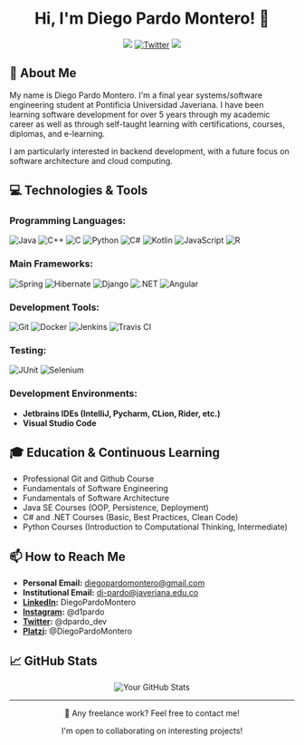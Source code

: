 <h1 align="center">Hi, I'm Diego Pardo Montero! 🐥</h1>
<p align="center">
  <a href="https://www.linkedin.com/in/diegopardomontero/"><img src="https://img.shields.io/badge/LinkedIn-Connect-blue"></a>
  <a href="https://twitter.com/dpardo_dev"><img src="https://img.shields.io/twitter/follow/dpardo_dev?label=Twitter&style=social" alt="Twitter"></a>
  <a href="https://platzi.com/p/DiegoPardoMontero/"><img src="https://img.shields.io/badge/Platzi-Profile-green"></a>
</p>

## 📖 About Me

My name is Diego Pardo Montero. I'm a final year systems/software engineering student at Pontificia Universidad Javeriana. I have been learning software development for over 5 years through my academic career as well as through self-taught learning with certifications, courses, diplomas, and e-learning.

I am particularly interested in backend development, with a future focus on software architecture and cloud computing.

## 💻 Technologies & Tools

### Programming Languages:

![Java](https://img.shields.io/badge/Java-007396?style=for-the-badge&logo=java&logoColor=white)
![C++](https://img.shields.io/badge/C++-00599C?style=for-the-badge&logo=cplusplus&logoColor=white)
![C](https://img.shields.io/badge/C-00599C?style=for-the-badge&logo=c&logoColor=white)
![Python](https://img.shields.io/badge/Python-3776AB?style=for-the-badge&logo=python&logoColor=white)
![C#](https://img.shields.io/badge/C%23-239120?style=for-the-badge&logo=csharp&logoColor=white)
![Kotlin](https://img.shields.io/badge/Kotlin-0095D5?&style=for-the-badge&logo=kotlin&logoColor=white)
![JavaScript](https://img.shields.io/badge/JavaScript-F7DF1E?style=for-the-badge&logo=javascript&logoColor=white)
![R](https://img.shields.io/badge/R-276DC3?style=for-the-badge&logo=r&logoColor=white)

### Main Frameworks:

![Spring](https://img.shields.io/badge/Spring-6DB33F?style=for-the-badge&logo=spring&logoColor=white)
![Hibernate](https://img.shields.io/badge/Hibernate-59666C?style=for-the-badge&logo=hibernate&logoColor=white)
![Django](https://img.shields.io/badge/Django-092E20?style=for-the-badge&logo=django&logoColor=white)
![.NET](https://img.shields.io/badge/.NET-512BD4?style=for-the-badge&logo=dotnet&logoColor=white)
![Angular](https://img.shields.io/badge/Angular-DD0031?style=for-the-badge&logo=angular&logoColor=white)

### Development Tools:

![Git](https://img.shields.io/badge/Git-F05032?style=for-the-badge&logo=git&logoColor=white)
![Docker](https://img.shields.io/badge/Docker-2496ED?style=for-the-badge&logo=docker&logoColor=white)
![Jenkins](https://img.shields.io/badge/Jenkins-D24939?style=for-the-badge&logo=jenkins&logoColor=white)
![Travis CI](https://img.shields.io/badge/Travis_CI-3EAAAF?style=for-the-badge&logo=travisci&logoColor=white)

### Testing:

![JUnit](https://img.shields.io/badge/JUnit-25A162?style=for-the-badge&logo=junit5&logoColor=white)
![Selenium](https://img.shields.io/badge/Selenium-43B02A?style=for-the-badge&logo=selenium&logoColor=white)

### Development Environments:

- **Jetbrains IDEs (IntelliJ, Pycharm, CLion, Rider, etc.)**
- **Visual Studio Code**

## 🎓 Education & Continuous Learning

- Professional Git and Github Course
- Fundamentals of Software Engineering
- Fundamentals of Software Architecture
- Java SE Courses (OOP, Persistence, Deployment)
- C# and .NET Courses (Basic, Best Practices, Clean Code)
- Python Courses (Introduction to Computational Thinking, Intermediate)

## 📫 How to Reach Me

- **Personal Email:** diegopardomontero@gmail.com
- **Institutional Email:** di-pardo@javeriana.edu.co
- **[LinkedIn](https://www.linkedin.com/in/diegopardomontero/):** DiegoPardoMontero
- **[Instagram](https://www.instagram.com/d1pardo/):** @d1pardo
- **[Twitter](https://twitter.com/dpardo_dev):** @dpardo_dev
- **[Platzi](https://platzi.com/p/DiegoPardoMontero/):** @DiegoPardoMontero

## 📈 GitHub Stats

<p align="center">
  <img src="https://github-readme-stats.vercel.app/api?username=DiegoPardoMontero&show_icons=true&theme=algolia" alt="Your GitHub Stats">
</p>

---

<p align="center">💼 Any freelance work? Feel free to contact me!</p>
<p align="center">I'm open to collaborating on interesting projects!</p>
